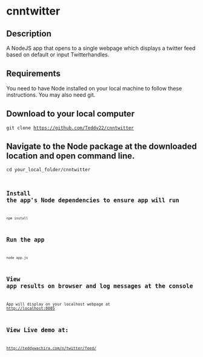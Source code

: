 # cnntwitter

## Description
A NodeJS app that opens to a single webpage which displays a twitter feed based on default or input Twitterhandles.

## Requirements
You need to have Node installed on your local machine to follow these instructions. You may also need git.

## Download to your local computer
<code>git clone https://github.com/Teddy22/cnntwitter</code>

## Navigate to the Node package at the downloaded location and open command line.
<code>cd your_local_folder/cnntwitter<code>

## Install the app's Node dependencies to ensure app will run
<code>npm install</code>

## Run the app
<code>node app.js</code>

## View app results on browser and log messages at the console
App will display on your localhost webpage at <a href="http://localhost:8085">http://localhost:8085</a>

## View Live demo at:
http://teddywachira.com/n/twitter/feed/
